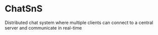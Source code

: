 # ChatSnS
Distributed chat system where multiple clients can connect to a central server and communicate in real-time
